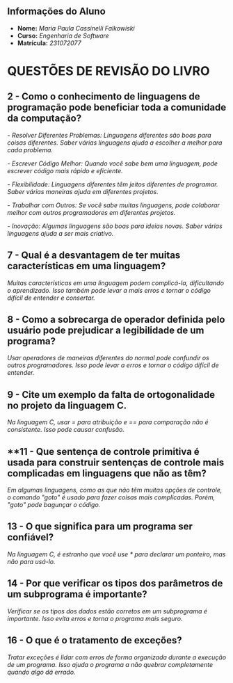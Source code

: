 ## Informações do Aluno

- **Nome:** _Maria Paula Cassinelli Falkowiski_
- **Curso:** _Engenharia de Software_
- **Matrícula:** _231072077_

# QUESTÕES DE REVISÃO DO LIVRO

## **2 - Como o conhecimento de linguagens de programação pode beneficiar toda a comunidade da computação?**

 _- Resolver Diferentes Problemas: Linguagens diferentes são boas para coisas diferentes. Saber várias linguagens ajuda a escolher a melhor para cada problema._

 _- Escrever Código Melhor: Quando você sabe bem uma linguagem, pode escrever código mais rápido e eficiente._

 _- Flexibilidade: Linguagens diferentes têm jeitos diferentes de programar. Saber várias maneiras ajuda em diferentes projetos._

 _- Trabalhar com Outros: Se você sabe muitas linguagens, pode colaborar melhor com outros programadores em diferentes projetos._

 _- Inovação: Algumas linguagens são boas para ideias novas. Saber várias linguagens ajuda a ser mais criativo._

## **7 - Qual é a desvantagem de ter muitas características em uma linguagem?**

_Muitas características em uma linguagem podem complicá-la, dificultando o aprendizado. Isso também pode levar a mais erros e tornar o código difícil de entender e consertar._

## **8 - Como a sobrecarga de operador definida pelo usuário pode prejudicar a legibilidade de um programa?**

_Usar operadores de maneiras diferentes do normal pode confundir os outros programadores. Isso pode levar a erros e tornar o código difícil de entender._

## **9 - Cite um exemplo da falta de ortogonalidade no projeto da linguagem C.**

_Na linguagem C, usar = para atribuição e == para comparação não é consistente. Isso pode causar confusão._

## **11 - Que sentença de controle primitiva é usada para construir sentenças de controle mais complicadas em linguagens que não as têm?

_Em algumas linguagens, como as que não têm muitas opções de controle, o comando "goto" é usado para fazer coisas mais complicadas. Porém, "goto" pode bagunçar o código._

## **13 - O que significa para um programa ser confiável?**

_Na linguagem C, é estranho que você use * para declarar um ponteiro, mas não para usá-lo._

## **14 - Por que verificar os tipos dos parâmetros de um subprograma é importante?**

_Verificar se os tipos dos dados estão corretos em um subprograma é importante. Isso evita erros e torna o programa mais seguro._

## **16 - O que é o tratamento de exceções?**

_Tratar exceções é lidar com erros de forma organizada durante a execução de um programa. Isso ajuda o programa a não quebrar completamente quando algo dá errado._
